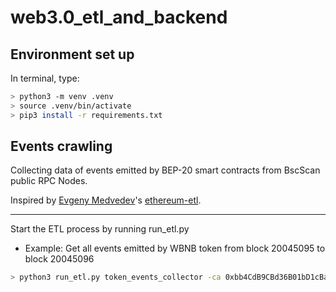 # web3.0_etl_and_backend

## Environment set up

In terminal, type:

```bash
> python3 -m venv .venv
> source .venv/bin/activate
> pip3 install -r requirements.txt
```

## Events crawling

Collecting data of events emitted by BEP-20 smart contracts from BscScan public RPC Nodes.

Inspired by [Evgeny Medvedev](https://github.com/medvedev1088)'s [ethereum-etl](https://github.com/blockchain-etl/ethereum-etl).

---

Start the ETL process by running run_etl.py

-   Example: Get all events emitted by WBNB token from block 20045095 to block 20045096

```bash
> python3 run_etl.py token_events_collector -ca 0xbb4CdB9CBd36B01bD1cBaEBF2De08d9173bc095c -s 20045095 -e 20045096 -b 1000 -B 5000 -w 5 -p https://bsc-dataseed1.binance.org/ --abi bep_20
```
